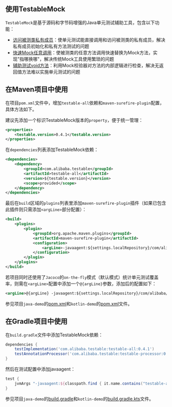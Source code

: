 使用TestableMock
---

`TestableMock`是基于源码和字节码增强的Java单元测试辅助工具，包含以下功能：

- [访问被测类私有成员](zh-cn/doc/private-accessor.md)：使单元测试能直接调用和访问被测类的私有成员，解决私有成员初始化和私有方法测试的问题
- [快速Mock任意调用](zh-cn/doc/use-mock.md)：使被测类的任意方法调用快速替换为Mock方法，实现"指哪换哪"，解决传统Mock工具使用繁琐的问题
- [辅助测试void方法](zh-cn/doc/test-void-method.md)：利用Mock校验器对方法的内部逻辑进行检查，解决无返回值方法难以实施单元测试的问题

## 在Maven项目中使用

在项目`pom.xml`文件中，增加`testable-all`依赖和`maven-surefire-plugin`配置，具体方法如下。

建议先添加一个标识TestableMock版本的`property`，便于统一管理：

```xml
<properties>
    <testable.version>0.4.1</testable.version>
</properties>
```

在`dependencies`列表添加TestableMock依赖：

```xml
<dependencies>
    <dependency>
        <groupId>com.alibaba.testable</groupId>
        <artifactId>testable-all</artifactId>
        <version>${testable.version}</version>
        <scope>provided</scope>
    </dependency>
</dependencies>
```

最后在`build`区域的`plugins`列表里添加`maven-surefire-plugin`插件（如果已包含此插件则只需添加`<argLine>`部分配置）：

```xml
<build>
    <plugins>
        <plugin>
            <groupId>org.apache.maven.plugins</groupId>
            <artifactId>maven-surefire-plugin</artifactId>
            <configuration>
                <argLine>-javaagent:${settings.localRepository}/com/alibaba/testable/testable-agent/${testable.version}/testable-agent-${testable.version}.jar</argLine>
            </configuration>
        </plugin>
    </plugins>
</build>
```

若项目同时还使用了`Jacoco`的`on-the-fly`模式（默认模式）统计单元测试覆盖率，则需在`<argLine>`配置中添加一个`@{argLine}`参数，添加后的配置如下：

```xml
<argLine>@{argLine} -javaagent:${settings.localRepository}/com/alibaba/testable/testable-agent/${testable.version}/testable-agent-${testable.version}.jar</argLine>
```

参见项目`java-demo`的[pom.xml](https://github.com/alibaba/testable-mock/blob/master/demo/java-demo/pom.xml)和`kotlin-demo`的[pom.xml](https://github.com/alibaba/testable-mock/blob/master/demo/kotlin-demo/pom.xml)文件。

## 在Gradle项目中使用

在`build.gradle`文件中添加TestableMock依赖：

```groovy
dependencies {
    testImplementation('com.alibaba.testable:testable-all:0.4.1')
    testAnnotationProcessor('com.alibaba.testable:testable-processor:0.4.1')
}
```

然后在测试配置中添加javaagent：

```groovy
test {
    jvmArgs "-javaagent:${classpath.find { it.name.contains("testable-agent") }.absolutePath}"
}
```

参见项目`java-demo`的[build.gradle](https://github.com/alibaba/testable-mock/blob/master/demo/java-demo/build.gradle)和`kotlin-demo`的[build.gradle.kts](https://github.com/alibaba/testable-mock/blob/master/demo/kotlin-demo/build.gradle.kts)文件。
